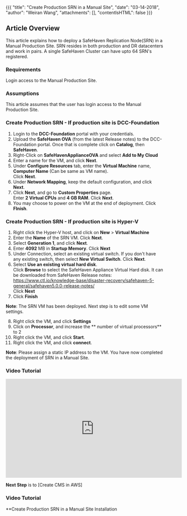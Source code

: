 {{{
  "title": "Create Production SRN in a Manual Site",
  "date": "03-14-2018",
  "author": "Weiran Wang",
  "attachments": [],
  "contentIsHTML": false
}}}

## Article Overview
This article explains how to deploy a SafeHaven Replication Node(SRN) in a Manual Production Site.
SRN resides in both production and DR datacenters and work in pairs. A single SafeHaven Cluster can have upto 64 SRN's registered.

### Requirements
Login access to the Manual Production Site.

### Assumptions
This article assumes that the user has login access to the Manual Production Site.

### Create Production SRN - If production site is DCC-Foundation
1. Login to the **DCC-Foundation** portal with your credentials.  
2. Upload the **SafeHaven OVA** (from the latest Release notes) to the DCC-Foundation portal. Once that is complete click on **Catalog**, then **SafeHaven**.  
3. Right-Click on **SafeHavenApplianceOVA** and select **Add to My Cloud**  
4. Enter a name for the VM, and click **Next**.  
5. Under **Configure Resources** tab, enter the **Virtual Machine** name, **Computer Name** (Can be same as VM name).  
   Click **Next**.
6. Under **Network Mapping**, keep the default configuration, and click **Next**.
7. Click **Next**, and go to **Custom Properties** page.  
	Enter **2 Virtual CPUs** and **4 GB RAM**. Click **Next**.
8. You may choose to power on the VM at the end of deployment. Click **FInish**.


### Create Production SRN - If production site is Hyper-V
1. Right click the Hyper-V host, and click on **New** > **Virtual Machine**
2. Enter the **Name** of the SRN VM. Click **Next**.
3. Select **Generation 1**, and click **Next**.
4. Enter **4092** MB in **Startup Memory**. Click **Next**
5. Under Connection, select an  existing virtual switch. If you don't have any existing switch, then select **New Virtual Switch**. Click **Next**.
6. Select **Use an existing virtual hard disk**.  
	Click **Browse** to select the SafeHaven Appliance Virtual Hard disk. It can be downloaded from SafeHaven Release notes:   
	https://www.ctl.io/knowledge-base/disaster-recovery/safehaven-5-general/safehaven5.0.0-release-notes/  
	Click **Next**
7. Click **Finish**

**Note**: The SRN VM has been deployed. Next step is to edit some VM settings.

8. Right click the VM, and click **Settings**
9. Click on **Processor**, and increase the ** number of virtual processors** to 2
10. Right click the VM, and click **Start**.
11. Right click the VM, and click **connect**.

**Note**: Please assign a static IP address to the VM.
You have now completed the deployment of SRN in a Manual Site.

### Video Tutorial
<iframe width="560" height="315" src="https://www.youtube.com/embed/GN8EhOBatIE" frameborder="0" gesture="media" allow="encrypted-media" allowfullscreen></iframe>

**Next Step** is to [Create CMS in AWS]

### Video Tutorial
**Create Production SRN in a Manual Site Installation
